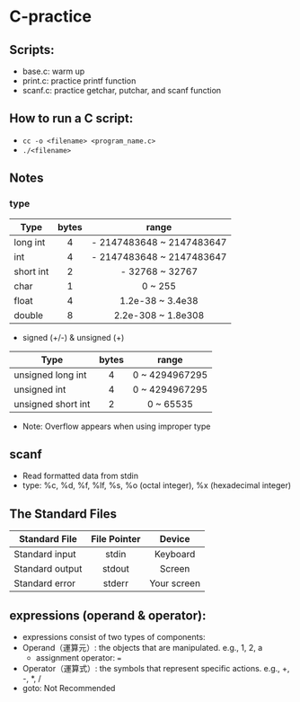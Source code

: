 # C-practice

## Scripts:
- base.c: warm up
- print.c: practice printf function
- scanf.c: practice getchar, putchar, and scanf function

## How to run a C script:
- `cc -o <filename> <program_name.c>`
- `./<filename>`

## Notes

### type
Type          | bytes | range |
--------------|:-----:|:-----:|
long int      |   4   | - 2147483648 ~ 2147483647 |
int           |   4   | - 2147483648 ~ 2147483647 |
short int     |   2   | - 32768 ~ 32767 |
char          |   1   | 0 ~ 255 |
float         |   4   | 1.2e-38 ~ 3.4e38 |
double        |   8   | 2.2e-308 ~ 1.8e308 |

- signed (+/-) & unsigned (+)

Type               | bytes | range |
-------------------|:-----:|:-----:|
unsigned long int  |   4   | 0 ~ 4294967295 |
unsigned int       |   4   | 0 ~ 4294967295 |
unsigned short int |   2   | 0 ~ 65535 |

- Note: Overflow appears when using improper type

## scanf
- Read formatted data from stdin
- type: %c, %d, %f, %lf, %s, %o (octal integer), %x (hexadecimal integer)

## The Standard Files
Standard File   | File Pointer  |  Device   |
----------------|:--------------:|:---------:|
Standard input  |   stdin   | Keyboard |
Standard output	|   stdout	| Screen |
Standard error	|   stderr  | Your screen |

## expressions (operand & operator):
- expressions consist of two types of components:
- Operand（運算元）: the objects that are manipulated. e.g., 1, 2, a
    - assignment operator: `=`
- Operator（運算式）: the symbols that represent specific actions. e.g., +, -, *, /
- goto: Not Recommended
